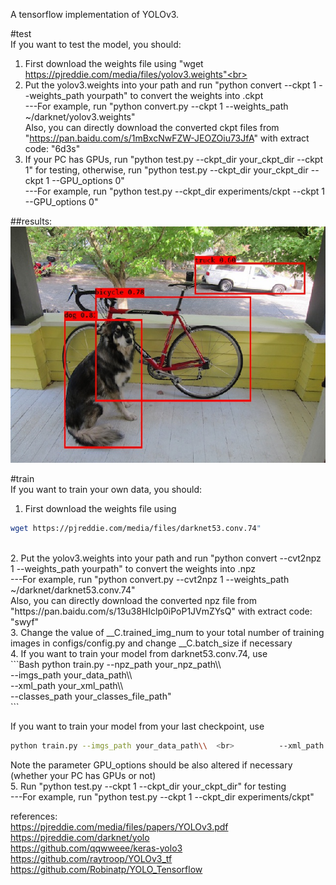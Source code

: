 A tensorflow implementation of YOLOv3.


#test<br>
If you want to test the model, you should:

1. First download the weights file using "wget https://pjreddie.com/media/files/yolov3.weights"<br>
2. Put the yolov3.weights into your path and run "python convert --ckpt 1 --weights_path yourpath" to convert the weights into .ckpt  <br>        ---For example, run "python convert.py --ckpt 1 --weights_path ~/darknet/yolov3.weights"<br>   Also, you can directly download the converted ckpt files from "https://pan.baidu.com/s/1mBxcNwFZW-JEOZOiu73JfA" with extract code: "6d3s"<br>
3. If your PC has GPUs, run "python test.py --ckpt_dir your_ckpt_dir --ckpt 1" for testing, otherwise, run "python test.py --ckpt_dir your_ckpt_dir --ckpt 1 --GPU_options 0"<br>        ---For example, run "python test.py --ckpt_dir experiments/ckpt --ckpt 1 --GPU_options 0"<br>

##results:<br>
![](https://github.com/csjiangwm/YOLOv3-tensorflow/blob/master/prediction.jpg) 

#train<br>
If you want to train your own data, you should:

1. First download the weights file using 
```Bash
wget https://pjreddie.com/media/files/darknet53.conv.74"
``` 
<br>
2. Put the yolov3.weights into your path and run "python convert --cvt2npz 1 --weights_path yourpath" to convert the weights into .npz <br>        ---For example, run "python convert.py --cvt2npz 1 --weights_path ~/darknet/darknet53.conv.74" <br>    Also, you can directly download the converted npz file from "https://pan.baidu.com/s/13u38HIclp0iPoP1JVmZYsQ" with extract code: "swyf" <br>
3. Change the value of __C.trained_img_num to your total number of training images in configs/config.py and change __C.batch_size if necessary <br>
4. If you want to train your model from darknet53.conv.74, use <br>
```Bash
python train.py --npz_path your_npz_path\\   <br>          --imgs_path your_data_path\\   <br>          --xml_path your_xml_path\\  <br>          --classes_path your_classes_file_path"  <br>
```
										
   If you want to train your model from your last checkpoint, use <br>
   ```Bash
   python train.py --imgs_path your_data_path\\  <br>          --xml_path your_xml_path\\  <br>          --classes_path your_classes_file_path\\  <br>          --restart 0  <br>
   ```
   Note the parameter GPU_options should be also altered if necessary (whether your PC has GPUs or not) <br>
5. Run "python test.py --ckpt 1 --ckpt_dir your_ckpt_dir" for testing <br>        ---For example, run "python test.py --ckpt 1 --ckpt_dir experiments/ckpt"


references:<br>
https://pjreddie.com/media/files/papers/YOLOv3.pdf <br>
https://pjreddie.com/darknet/yolo <br>
https://github.com/qqwweee/keras-yolo3 <br>
https://github.com/raytroop/YOLOv3_tf <br>
https://github.com/Robinatp/YOLO_Tensorflow
